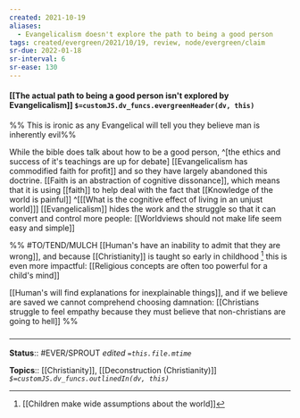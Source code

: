 ```yaml
---
created: 2021-10-19
aliases:
  - Evangelicalism doesn't explore the path to being a good person
tags: created/evergreen/2021/10/19, review, node/evergreen/claim
sr-due: 2022-01-18
sr-interval: 6
sr-ease: 130
---
```


#### [[The actual path to being a good person isn't explored by Evangelicalism]] `$=customJS.dv_funcs.evergreenHeader(dv, this)`

%% This is ironic as any Evangelical will tell you they believe man is inherently evil%%

While the bible does talk about how to be a good person,
^[the ethics and success of it's teachings are up for debate]
[[Evangelicalism has commodified faith for profit]] and so they have largely abandoned this doctrine.
[[Faith is an abstraction of cognitive dissonance]], which means that it is using [[faith]] to help deal with the fact that [[Knowledge of the world is painful]]
^[[[What is the cognitive effect of living in an unjust world]]]
[[Evangelicalism]] hides the work and the struggle so that it can convert and control more people:
[[Worldviews should not make life seem easy and simple]]

%%
#TO/TEND/MULCH 
[[Human's have an inability to admit that they are wrong]], and because [[Christianity]] is taught so early in childhood [^1] this is even more impactful: [[Religious concepts are often too powerful for a child's mind]]

[^1]: [[Children make wide assumptions about the world]]

[[Human's will find explanations for inexplainable things]], and if we believe are saved we cannot comprehend choosing damnation: [[Christians struggle to feel empathy because they must believe that non-christians are going to hell]]
%%

### <hr class="footnote"/>

**Status**:: #EVER/SPROUT 
*edited `=this.file.mtime`*

**Topics**:: [[Christianity]], [[Deconstruction (Christianity)]]
*`$=customJS.dv_funcs.outlinedIn(dv, this)`*
